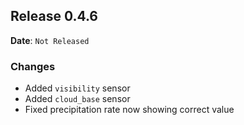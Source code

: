 ## Release 0.4.6

**Date**: `Not Released`

### Changes

- Added `visibility` sensor
- Added `cloud_base` sensor
- Fixed precipitation rate now showing correct value